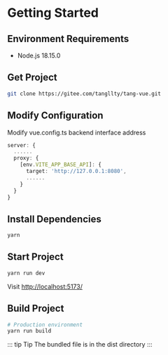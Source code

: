 # Getting Started

## Environment Requirements

* Node.js 18.15.0

## Get Project

```bash
git clone https://gitee.com/tangllty/tang-vue.git
```

## Modify Configuration

Modify vue.config.ts backend interface address

```typescript
server: {
  ......
  proxy: {
    [env.VITE_APP_BASE_API]: {
      target: 'http://127.0.0.1:8080',
      ......
    }
  }
}
```

## Install Dependencies

```bash
yarn
```

## Start Project

```bash
yarn run dev
```

Visit [http://localhost:5173/](http://localhost:5173/)

## Build Project

```bash
# Production environment
yarn run build
```

::: tip Tip
The bundled file is in the dist directory
:::

